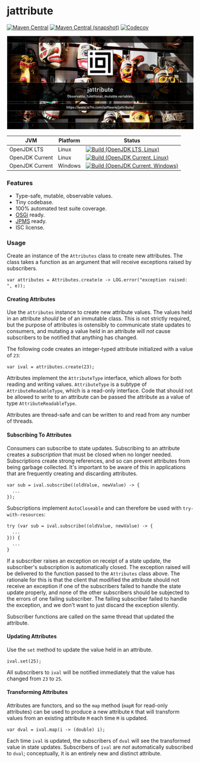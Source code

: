 jattribute
===

[![Maven Central](https://img.shields.io/maven-central/v/com.io7m.jattribute/com.io7m.jattribute.svg?style=flat-square)](http://search.maven.org/#search%7Cga%7C1%7Cg%3A%22com.io7m.jattribute%22)
[![Maven Central (snapshot)](https://img.shields.io/nexus/s/https/s01.oss.sonatype.org/com.io7m.jattribute/com.io7m.jattribute.svg?style=flat-square)](https://s01.oss.sonatype.org/content/repositories/snapshots/com/io7m/jattribute/)
[![Codecov](https://img.shields.io/codecov/c/github/io7m/jattribute.svg?style=flat-square)](https://codecov.io/gh/io7m/jattribute)

![jattribute](./src/site/resources/jattribute.jpg?raw=true)

| JVM             | Platform | Status |
|-----------------|----------|--------|
| OpenJDK LTS     | Linux    | [![Build (OpenJDK LTS, Linux)](https://img.shields.io/github/workflow/status/io7m/jattribute/main-openjdk_lts-linux)](https://github.com/io7m/jattribute/actions?query=workflow%3Amain-openjdk_lts-linux) |
| OpenJDK Current | Linux    | [![Build (OpenJDK Current, Linux)](https://img.shields.io/github/workflow/status/io7m/jattribute/main-openjdk_current-linux)](https://github.com/io7m/jattribute/actions?query=workflow%3Amain-openjdk_current-linux)
| OpenJDK Current | Windows  | [![Build (OpenJDK Current, Windows)](https://img.shields.io/github/workflow/status/io7m/jattribute/main-openjdk_current-windows)](https://github.com/io7m/jattribute/actions?query=workflow%3Amain-openjdk_current-windows)

### Features

* Type-safe, mutable, observable values.
* Tiny codebase.
* 100% automated test suite coverage.
* [OSGi](https://www.osgi.org) ready.
* [JPMS](https://en.wikipedia.org/wiki/Java_Platform_Module_System) ready.
* ISC license.

### Usage

Create an instance of the `Attributes` class to create new attributes. The class
takes a function as an argument that will receive exceptions raised by
subscribers.

```
var attributes = Attributes.create(e -> LOG.error("exception raised: ", e));
```

#### Creating Attributes

Use the `attributes` instance to create new attribute values. The values held in
an attribute _should_ be of an immutable class. This is not strictly required,
but the purpose of attributes is ostensibly to communicate state updates to
consumers, and mutating a value held in an attribute will _not_ cause
subscribers to be notified that anything has changed.

The following code creates an integer-typed attribute initialized with a value
of `23`:

```
var ival = attributes.create(23);
```

Attributes implement the `AttributeType` interface, which allows for both
reading and writing values. `AttributeType` is a subtype of `AttributeReadableType`,
which is a read-only interface. Code that should not be allowed to write to
an attribute can be passed the attribute as a value of type
`AttributeReadableType`.

Attributes are thread-safe and can be written to and read from any number
of threads.

#### Subscribing To Attributes

Consumers can subscribe to state updates. Subscribing to an attribute creates
a _subscription_ that must be closed when no longer needed. Subscriptions create
strong references, and so can prevent attributes from being garbage collected.
It's important to be aware of this in applications that are frequently creating
and discarding attributes.

```
var sub = ival.subscribe((oldValue, newValue) -> {
  ...
});
```

Subscriptions implement `AutoCloseable` and can therefore be used with
`try-with-resources`:

```
try (var sub = ival.subscribe((oldValue, newValue) -> {
  ...
})) {
  ...
}
```

If a subscriber raises an exception on receipt of a state update, the
subscriber's subscription is automatically closed. The exception raised will be
delivered to the function passed to the `Attributes` class above. The rationale
for this is that the client that modified the attribute should not receive an
exception if one of the subscribers failed to handle the state update properly,
and none of the other subscribers should be subjected to the errors of one
failing subscriber. The failing subscriber failed to handle the exception, and
we don't want to just discard the exception silently.

Subscriber functions are called on the same thread that updated the attribute.

#### Updating Attributes

Use the `set` method to update the value held in an attribute.

```
ival.set(25);
```

All subscribers to `ival` will be notified immediately that the value has 
changed from `23` to `25`. 

#### Transforming Attributes

Attributes are functors, and so the `map` method (`mapR` for read-only 
attributes) can be used to produce a new attribute `K` that will transform 
values from an existing attribute `M` each time `M` is updated.

```
var dval = ival.map(i -> (double) i);
```

Each time `ival` is updated, the subscribers of `dval` will see the transformed
value in state updates. Subscribers of `ival` are _not_ automatically
subscribed to `dval`; conceptually, it is an entirely new and distinct
attribute.

